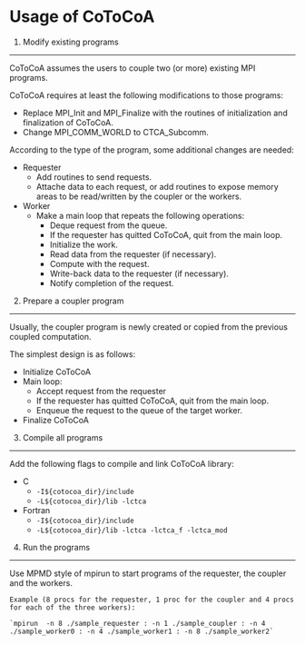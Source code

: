 Usage of CoToCoA
=====

1. Modify existing programs
-----

CoToCoA assumes the users to couple two (or more) existing MPI programs.

CoToCoA requires at least the following modifications to those programs:
- Replace MPI_Init and MPI_Finalize with the routines of initialization and finalization of CoToCoA.
- Change MPI_COMM_WORLD to CTCA_Subcomm.

According to the type of the program, some additional changes are needed:
- Requester
    - Add routines to send requests.
    - Attache data to each request, or add routines to expose memory areas to be read/written by the coupler or the workers.
- Worker
    - Make a main loop that repeats the following operations: 
        - Deque request from the queue.
        - If the requester has quitted CoToCoA, quit from the main loop.
        - Initialize the work.
        - Read data from the requester (if necessary).
        - Compute with the request.
        - Write-back data to the requester (if necessary).
        - Notify completion of the request.

2. Prepare a coupler program
-----

Usually, the coupler program is newly created or copied from the previous coupled computation.

The simplest design is as follows:
- Initialize CoToCoA
- Main loop:
    - Accept request from the requester
    - If the requester has quitted CoToCoA, quit from the main loop.
    - Enqueue the request to the queue of the target worker.
- Finalize CoToCoA
 
3. Compile all programs
-----

Add the following flags to compile and link CoToCoA library:
- C
    - ``-I${cotocoa_dir}/include``
    - ``-L${cotocoa_dir}/lib -lctca``
- Fortran
    - ``-I${cotocoa_dir}/include``
    - ``-L${cotocoa_dir}/lib -lctca -lctca_f -lctca_mod``

4. Run the programs
-----

Use MPMD style of mpirun to start programs of the requester, the coupler and the workers.

    Example (8 procs for the requester, 1 proc for the coupler and 4 procs for each of the three workers):

    `mpirun  -n 8 ./sample_requester : -n 1 ./sample_coupler : -n 4 ./sample_worker0 : -n 4 ./sample_worker1 : -n 8 ./sample_worker2`


